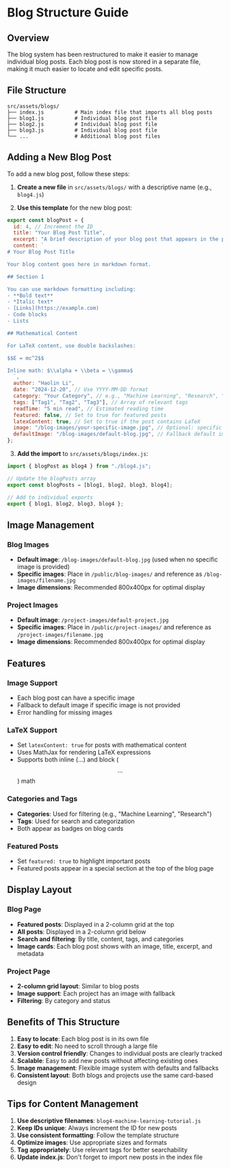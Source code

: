# Blog Structure Guide

## Overview

The blog system has been restructured to make it easier to manage individual blog posts. Each blog post is now stored in a separate file, making it much easier to locate and edit specific posts.

## File Structure

```
src/assets/blogs/
├── index.js          # Main index file that imports all blog posts
├── blog1.js          # Individual blog post file
├── blog2.js          # Individual blog post file
├── blog3.js          # Individual blog post file
└── ...               # Additional blog post files
```

## Adding a New Blog Post

To add a new blog post, follow these steps:

1. **Create a new file** in `src/assets/blogs/` with a descriptive name (e.g., `blog4.js`)

2. **Use this template** for the new blog post:

```javascript
export const blogPost = {
  id: 4, // Increment the ID
  title: "Your Blog Post Title",
  excerpt: "A brief description of your blog post that appears in the preview.",
  content: `
# Your Blog Post Title

Your blog content goes here in markdown format.

## Section 1

You can use markdown formatting including:
- **Bold text**
- *Italic text*
- [Links](https://example.com)
- Code blocks
- Lists

## Mathematical Content

For LaTeX content, use double backslashes:

$$E = mc^2$$

Inline math: $\\alpha + \\beta = \\gamma$
  `,
  author: "Haolin Li",
  date: "2024-12-20", // Use YYYY-MM-DD format
  category: "Your Category", // e.g., "Machine Learning", "Research", "Web Development"
  tags: ["Tag1", "Tag2", "Tag3"], // Array of relevant tags
  readTime: "5 min read", // Estimated reading time
  featured: false, // Set to true for featured posts
  latexContent: true, // Set to true if the post contains LaTeX
  image: "/blog-images/your-specific-image.jpg", // Optional: specific image for this post
  defaultImage: "/blog-images/default-blog.jpg", // Fallback default image
};
```

3. **Add the import** to `src/assets/blogs/index.js`:

```javascript
import { blogPost as blog4 } from "./blog4.js";

// Update the blogPosts array
export const blogPosts = [blog1, blog2, blog3, blog4];

// Add to individual exports
export { blog1, blog2, blog3, blog4 };
```

## Image Management

### Blog Images

- **Default image**: `/blog-images/default-blog.jpg` (used when no specific image is provided)
- **Specific images**: Place in `/public/blog-images/` and reference as `/blog-images/filename.jpg`
- **Image dimensions**: Recommended 800x400px for optimal display

### Project Images

- **Default image**: `/project-images/default-project.jpg`
- **Specific images**: Place in `/public/project-images/` and reference as `/project-images/filename.jpg`
- **Image dimensions**: Recommended 800x400px for optimal display

## Features

### Image Support

- Each blog post can have a specific image
- Fallback to default image if specific image is not provided
- Error handling for missing images

### LaTeX Support

- Set `latexContent: true` for posts with mathematical content
- Uses MathJax for rendering LaTeX expressions
- Supports both inline ($...$) and block ($$...$$) math

### Categories and Tags

- **Categories**: Used for filtering (e.g., "Machine Learning", "Research")
- **Tags**: Used for search and categorization
- Both appear as badges on blog cards

### Featured Posts

- Set `featured: true` to highlight important posts
- Featured posts appear in a special section at the top of the blog page

## Display Layout

### Blog Page

- **Featured posts**: Displayed in a 2-column grid at the top
- **All posts**: Displayed in a 2-column grid below
- **Search and filtering**: By title, content, tags, and categories
- **Image cards**: Each blog post shows with an image, title, excerpt, and metadata

### Project Page

- **2-column grid layout**: Similar to blog posts
- **Image support**: Each project has an image with fallback
- **Filtering**: By category and status

## Benefits of This Structure

1. **Easy to locate**: Each blog post is in its own file
2. **Easy to edit**: No need to scroll through a large file
3. **Version control friendly**: Changes to individual posts are clearly tracked
4. **Scalable**: Easy to add new posts without affecting existing ones
5. **Image management**: Flexible image system with defaults and fallbacks
6. **Consistent layout**: Both blogs and projects use the same card-based design

## Tips for Content Management

1. **Use descriptive filenames**: `blog4-machine-learning-tutorial.js`
2. **Keep IDs unique**: Always increment the ID for new posts
3. **Use consistent formatting**: Follow the template structure
4. **Optimize images**: Use appropriate sizes and formats
5. **Tag appropriately**: Use relevant tags for better searchability
6. **Update index.js**: Don't forget to import new posts in the index file

